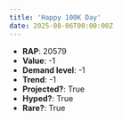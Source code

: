```yaml
---
title: 'Happy 100K Day'
date: 2025-08-06T00:00:00Z
---
```

- **RAP**: 20579
- **Value**: -1
- **Demand level**: -1
- **Trend**: -1
- **Projected?**: True
- **Hyped?**: True
- **Rare?**: True
